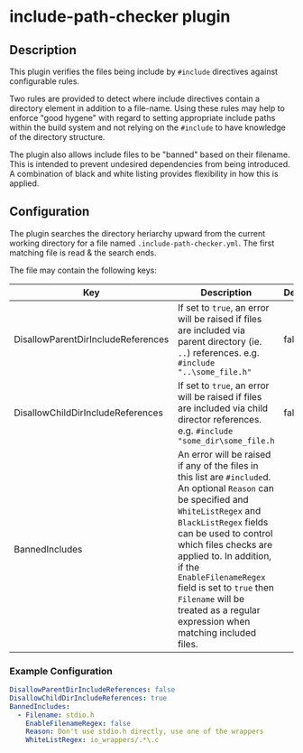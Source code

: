 # include-path-checker plugin

## Description

This plugin verifies the files being include by `#include` directives against configurable rules.

Two rules are provided to detect where include directives contain a directory element in addition to a file-name.  Using these rules may help to enforce "good hygene" with regard to setting appropriate include paths within the build system and not relying on the `#include` to have knowledge of the directory structure.

The plugin also allows include files to be "banned" based on their filename.  This is intended to prevent undesired dependencies from being introduced.  A combination of black and white listing provides flexibility in how this is applied.

## Configuration

The plugin searches the directory heriarchy upward from the current working directory for a file named `.include-path-checker.yml`.  The first matching file is read & the search ends.

The file may contain the following keys:

| Key | Description | Default |
|-----|-------------|---------|
| DisallowParentDirIncludeReferences | If set to `true`, an error will be raised if files are included via parent directory (ie. `..`) references.  e.g. `#include "..\some_file.h"` | false |
| DisallowChildDirIncludeReferences | If set to `true`, an error will be raised if files are included via child director references.  e.g. `#include "some_dir\some_file.h` | false |
| BannedIncludes | An error will be raised if any of the files in this list are `#include`d.  An optional `Reason` can be specified and `WhiteListRegex` and `BlackListRegex` fields can be used to control which files checks are applied to.  In addition, if the `EnableFilenameRegex` field is set to `true` then `Filename` will be treated as a regular expression when matching included files. | |

### Example Configuration

```yml
DisallowParentDirIncludeReferences: false
DisallowChildDirIncludeReferences: true
BannedIncludes:
  - Filename: stdio.h
    EnableFilenameRegex: false
    Reason: Don't use stdio.h directly, use one of the wrappers
    WhiteListRegex: io_wrappers/.*\.c
```